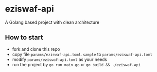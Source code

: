 # eziswaf-api
A Golang based project with clean architecture

## How to start
- fork and clone this repo
- copy file `params/eziswaf-api.toml.sample` to `params/eziswaf-api.toml`
- modify `params/eziswaf-api.toml` as your needs
- run the project by `go run main.go` or `go build && ./eziswaf-api`
